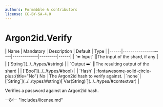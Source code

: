 ```yaml
---
authors: Formabble & contributors
license: CC-BY-SA-4.0
---
```



# Argon2id.Verify

<div class="sh-parameters" markdown="1">
| Name | Mandatory | Description | Default | Type |
|------|---------------------|-------------|---------|------|
| `⬅️ Input` ||The input of the shard, if any | | [`String`](../../types/#string) |
| `Output ➡️` ||The resulting output of the shard | | [`Bool`](../../types/#bool) |
| `Hash` | :fontawesome-solid-circle-plus:{title="No"} No  | The Argon2id hash to verify against. | `none` | [`String`](../../types/#string)[`Var(String)`](../../types/#contextvar) |

</div>

Verifies a password against an Argon2id hash.

--8<-- "includes/license.md"

